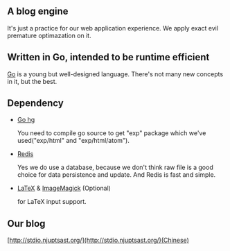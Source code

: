 ## A blog engine

It's just a practice for our web application experience. We apply exact evil premature optimazation on it.

## Written in Go, intended to be runtime efficient

[Go](http://golang.org) is a young but well-designed language. There's not many new concepts in it, but the best.

## Dependency

* [Go hg](http://https://code.google.com/p/go/)

	You need to compile go source to get "exp" package which we've used("exp/html" and "exp/html/atom").

* [Redis](http://redis.io/)

	Yes we do use a database, because we don't think raw file is a good choice for data persistence and update. And Redis is fast and simple.

* [LaTeX](http://www.tug.org/texlive/) & [ImageMagick](http://www.imagemagick.org/) (Optional)

	for LaTeX input support.

## Our blog

[http://stdio.njuptsast.org/](http://stdio.njuptsast.org/)(Chinese)
